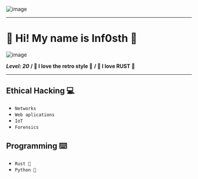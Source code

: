 ![image](https://github.com/Inf0sth/Inf0sth/assets/106565371/bc3c9417-5d4d-4ce1-938f-919d8bfc2f4b)

---
# 👾 Hi! My name is Inf0sth 👾

![image](https://github.com/Inf0sth/Inf0sth/assets/106565371/23e6d20b-229e-47cb-9e4b-42b502c0607b)

***Level: 20***
**/ 👾 I love the retro style 👾**
**/ 🦀 I love RUST 🦀** 

---
## Ethical Hacking 💻

- `Networks`
- `Web aplications`
- `IoT`
- `Forensics`

## Programming ⌨️

- `Rust 🦀`
- `Python 🐍`

